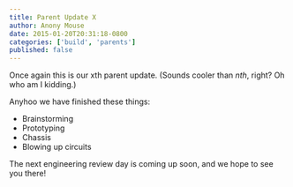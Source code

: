 ```yaml
---
title: Parent Update X
author: Anony Mouse
date: 2015-01-20T20:31:18-0800
categories: ['build', 'parents']
published: false
---
```


Once again this is our xth parent update. (Sounds cooler than _nth_, right? Oh
who am I kidding.)

Anyhoo we have finished these things:

+ Brainstorming
+ Prototyping
+ Chassis
+ Blowing up circuits

The next engineering review day is coming up soon, and we hope to see you there!

